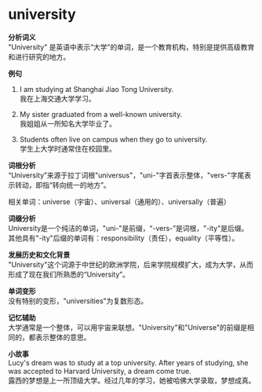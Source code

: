 # university

**分析词义**  
"University" 是英语中表示“大学”的单词，是一个教育机构，特别是提供高级教育和进行研究的地方。

  

**例句**

  

1.  I am studying at Shanghai Jiao Tong University.  
    我在上海交通大学学习。
    
      
    
2.  My sister graduated from a well-known university.  
    我姐姐从一所知名大学毕业了。
    
      
    
3.  Students often live on campus when they go to university.  
    学生上大学时通常住在校园里。
    
      
    

  

**词根分析**  
“University”来源于拉丁词根"universus"，"uni-"字首表示整体，"vers-"字尾表示转动，即指“转向统一的地方”。

  

相关单词：universe（宇宙）、universal（通用的）、universally（普遍）

  

**词缀分析**  
University是一个纯洁的单词，"uni-"是前缀，“-vers-”是词根，"-ity"是后缀。  
其他具有"-ity"后缀的单词有：responsibility（责任），equality（平等性）。

  

**发展历史和文化背景**  
"University"这个词源于中世纪的欧洲学院，后来学院规模扩大，成为大学，从而形成了现在我们所熟悉的“University”。

  

**单词变形**  
没有特别的变形，"universities"为复数形态。

  

**记忆辅助**  
大学通常是一个整体，可以用宇宙来联想。"University"和"Universe"的前缀是相同的，都表示整体的意思。

  

**小故事**  
Lucy's dream was to study at a top university. After years of studying, she was accepted to Harvard University, a dream come true.  
露西的梦想是上一所顶级大学。经过几年的学习，她被哈佛大学录取，梦想成真。
